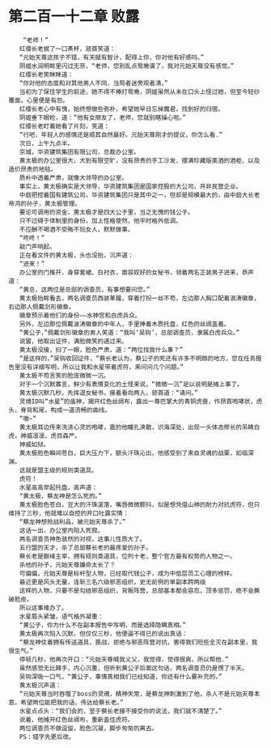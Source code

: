 # 第二百一十二章 败露
        “老师！”
       红缨长老抿了一口茶杯，颔首笑道：
       “元始天尊这孩子不错，有天赋有智计，配得上你，你对他有好感吗。”
       阴姬水润明眸里闪过无奈，“老师，您别乱点鸳鸯谱了，我对元始天尊没有感觉。”
       红缨长老笑眯眯道：
       “你对他的态度和对其他男人不同，当局者迷旁观者清。”
       当初为了保住学生的前途，她不得不棒打鸳鸯，阴姬虽然从未在口头上怪过她，但至今轻纱覆面，心里便是有怨。
       红缨长老心中有愧，始终想做些弥补，希望她早日忘掉魔君，找到好的归宿。
       阴姬垂下眼睑，道：“他有女朋友了，老师，您就别瞎操心啦。”
       红缨长老盯着她看了片刻，笑道：
       “行吧，年轻人的感情还是顺其自然最好。元始天尊刚才的提议，你怎么看.”
       次日，上午九点半。
       京城，华资建筑集团有限公司，总裁办公室。
       黄太极的办公室很大，大到有限空旷，没有昂贵的手工沙发、摆满珍藏版美酒的酒柜、以及造价昂贵的地毯。
       质朴中透着严肃，就像大领导的办公室。
       事实上，黄太极确实是大领导，华资建筑集团是国家控股的大公司，并非民营企业。
       中庭把控着国有建筑公司，华资建筑集团只是其中之一，但却是规模最大的，由中庭大长老帝鸿的孙子，黄太极管理。
       要论可调用的资金，黄太极才是四大公子里，当之无愧的钱公子。
       只不过碍于体制里的身份，加上性格使然，他平时格外低调。
       不应酬不喝酒不受贿不玩女人，默默做事。
       “咚咚！”
       敲门声响起。
       正在看文件的黄太极，头也没抬，沉声道：
       “进来！”
       办公室的门推开，身穿套裙、白衬衣，面容姣好的女秘书，领着两名正装男子进来，恭声道：
       “黄总，这两位是总部的调查员，有事想要问您。”
       黄太极抬眸看去，两名调查员西装革履，穿着打扮一丝不苟，左边那人胸口配着浪涛徽章，右边那人佩戴剑形徽章。
       徽章预示着他们的身份——水神宫和白虎兵众。
       另外，左边那位佩戴波涛徽章的中年人，手里捧着木质托盘，红色的丝绸盖着。
       “黄公子，”佩戴剑形徽章的男人笑道：“我叫‘吴钩’，总部调查员，隶属白虎兵众。”
       说罢，他取出证件，满脸微笑的递过来。
       黄太极没接，扫了一眼，脸色严肃，道：“两位找我什么事？”
       “是这样的，”吴钩收回证件，“蔡长老认为，蔡公子的死还有许多不明朗的地方，您在任务报告里没有详细写明，所以让我和水星带着虎符，来问问几个问题。”
       黄太极不苟言笑的脸庞微微一沉。
       对于一个沉默寡言，鲜少有表情变化的土怪来说，“微微一沉”足以说明是摊上事了。
       黄太极沉默几秒，先挥退女秘书，接着看向两人，颔首道：“请问。”
       灵境ID叫“水星”的瘟神，揭开红色丝绸布，露出一尊巴掌大的青铜虎兽，作昂首咆哮状，虎头、脊背和尾，构成一道流畅的曲线。
       “嗷~”
       黄太极耳边传来洗涤心灵的咆哮，震的他瞳孔涣散，识海深处，出现一头体态修长的吊睛白虎，神威凛凛，虎目森严。
       神威如狱。
       黄太极脸色瞬间苍白，巨大压力下，额头汗珠沁出，他感受到了来自灵魂的战栗，如临深渊。
       这就是盟主级的规则类道具。
       虎符！
       水星高高举起托盘，高声道：
       “黄太极，蔡龙神是怎么死的。”
       黄太极脸色苍白，豆大的汗珠滚落，嘴唇微微颤抖，似是想凭借山神的耐力对抗虎符，但只维持了三秒，他就难以自控的开口吐露实情：
       “蔡龙神想抢战利品，被元始天尊杀了。”
       这话一出，办公室内陷入死寂。
       两名调查员神色骇然的对视，这事儿性质大了。
       五行盟的天才，杀了总部蔡长老的最疼爱的孙子。
       蔡长老是巅峰主宰，拥有规则类道具，位列十老，整个官方最有权势的人物之一。
       杀他的孙子，元始天尊嫌命太长了？
       可偏偏，元始天尊是标杆型人物，已经取代钱公子，成为中低层员工心理的榜样。
       最近更是风头无量，连斩三名六级邪恶组织，史无前例的单副本跨两级
       这样的人物，只要不是勾结邪恶组织，背叛阵营，总部基本都会容忍，顶多惩罚，绝不会撕破脸皮。
       所以这事难办了。
       水星眉头紧皱，语气格外凝重：
       “黄公子，你为什么不在副本报告中写明，而是选择隐瞒真相。”
       黄太极再次陷入沉默，但仅仅三秒，他便逼不得已的说出真话：
       “蔡龙神仗着拥有传送道具，畏战，拒绝与邪恶阵营对抗，害得我们险些全灭在副本里，我很生气。”
       停顿几秒，他再次开口：“元始天尊喊我义父，我觉得，觉得很爽，所以帮他.”
       虽然感觉无比棘手，内心沉重，但听到黄公子后面这句话，两名调查员仍是愣了半天。
       吴钩深吸一口气，“黄公子，事情真相我们已经知道，你还有什么要补充的。”
       黄太极沉声道：
       “元始天尊当时吞噬了boss的灵魂，精神失常，是蔡龙神刺激到了他，杀人不是元始天尊本意。希望两位能把我的话，传达给蔡长老。”
       水星点点头：“我们会的，至于蔡长老接不接受你的说法，我们就不清楚了。”
       说着，他摊开红色丝绸布，重新盖住虎符。
       两位调查员不做逗留，脸色沉凝，脚步匆匆的离去。
       PS：错字先更后改。